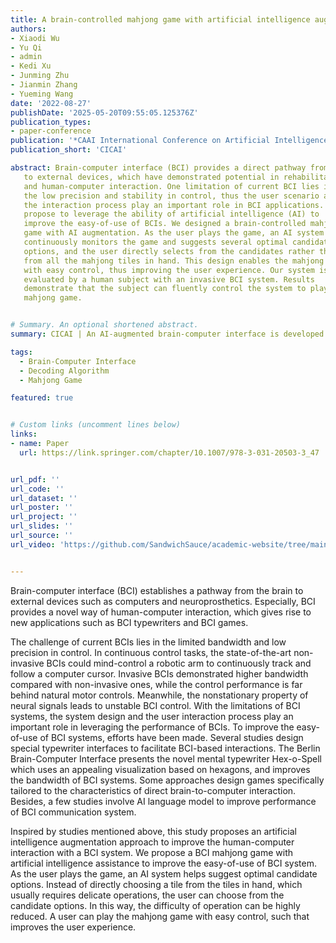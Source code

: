 ```yaml
---
title: A brain-controlled mahjong game with artificial intelligence augmentation
authors:
- Xiaodi Wu
- Yu Qi
- admin
- Kedi Xu
- Junming Zhu
- Jianmin Zhang
- Yueming Wang
date: '2022-08-27'
publishDate: '2025-05-20T09:55:05.125376Z'
publication_types:
- paper-conference
publication: '*CAAI International Conference on Artificial Intelligence*'
publication_short: 'CICAI'

abstract: Brain-computer interface (BCI) provides a direct pathway from the brain
   to external devices, which have demonstrated potential in rehabilitation
   and human-computer interaction. One limitation of current BCI lies in
   the low precision and stability in control, thus the user scenario and
   the interaction process play an important role in BCI applications. We
   propose to leverage the ability of artificial intelligence (AI) to
   improve the easy-of-use of BCIs. We designed a brain-controlled mahjong
   game with AI augmentation. As the user plays the game, an AI system
   continuously monitors the game and suggests several optimal candidate
   options, and the user directly selects from the candidates rather than
   from all the mahjong tiles in hand. This design enables the mahjong game
   with easy control, thus improving the user experience. Our system is
   evaluated by a human subject with an invasive BCI system. Results
   demonstrate that the subject can fluently control the system to play the
   mahjong game.


# Summary. An optional shortened abstract.
summary: CICAI | An AI-augmented brain-computer interface is developed for a mahjong game, enabling easier and more precise control by allowing users to select from AI-suggested options, thus improving usability and user experience in a real BCI application.

tags:
  - Brain-Computer Interface
  - Decoding Algorithm
  - Mahjong Game

featured: true


# Custom links (uncomment lines below)
links:
- name: Paper
  url: https://link.springer.com/chapter/10.1007/978-3-031-20503-3_47


url_pdf: ''
url_code: ''
url_dataset: ''
url_poster: ''
url_project: ''
url_slides: ''
url_source: ''
url_video: 'https://github.com/SandwichSauce/academic-website/tree/main/content/publication/2022-cicai-brain/2022-cicai-brain-video.mov'


---
```


Brain-computer interface (BCI) establishes a pathway from the brain to external devices such as computers and neuroprosthetics. Especially, BCI provides a novel way of human-computer interaction, which gives rise to new applications such as BCI typewriters and BCI games.

The challenge of current BCIs lies in the limited bandwidth and low precision in control. In continuous control tasks, the state-of-the-art non-invasive BCIs could mind-control a robotic arm to continuously track and follow a computer cursor. Invasive BCIs demonstrated higher bandwidth compared with non-invasive ones, while the control performance is far behind natural motor controls. Meanwhile, the nonstationary property of neural signals leads to unstable BCI control. With the limitations of BCI systems, the system design and the user interaction process play an important role in leveraging the performance of BCIs. To improve the easy-of-use of BCI systems, efforts have been made. Several studies design special typewriter interfaces to facilitate BCI-based interactions. The Berlin Brain-Computer Interface presents the novel mental typewriter Hex-o-Spell which uses an appealing visualization based on hexagons, and improves the bandwidth of BCI systems. Some approaches design games specifically tailored to the characteristics of direct brain-to-computer interaction. Besides, a few studies involve AI language model to improve performance of BCI communication system.

Inspired by studies mentioned above, this study proposes an artificial intelligence augmentation approach to improve the human-computer interaction with a BCI system. We propose a BCI mahjong game with artificial intelligence assistance to improve the easy-of-use of BCI system. As the user plays the game, an AI system helps suggest optimal candidate options. Instead of directly choosing a tile from the tiles in hand, which usually requires delicate operations, the user can choose from the candidate options. In this way, the difficulty of operation can be highly reduced. A user can play the mahjong game with easy control, such that improves the user experience.